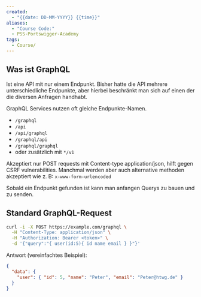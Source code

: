 ```yaml
---
created:
  - "{{date: DD-MM-YYYY}} {{time}}"
aliases:
  - "Course Code:"
  - PSS-Portswigger-Academy
tags:
  - Course/
---
```

## Was ist GraphQL

Ist eine API mit nur einem Endpunkt. Bisher hatte die API mehrere unterschiedliche Endpunkte, aber hierbei beschränkt man sich auf einen der die diversen Anfragen handhabt.

GraphQL Services nutzen oft gleiche Endpunkte-Namen.
- `/graphql`
- `/api`
- `/api/graphql`
- `/graphql/api`
- `/graphql/graphql`
- oder zusätzlich mit `*/v1`

Akzeptiert nur POST requests mit Content-type application/json, hilft gegen CSRF  vulnerabilities. Manchmal werden aber auch alternative methoden akzeptiert wie z. B: `x-www-form-urlencoded`

Sobald ein Endpunkt gefunden ist kann man anfangen Querys zu bauen und zu senden.


## Standard GraphQL-Request

```bash
curl -i -X POST https://example.com/graphql \
  -H "Content-Type: application/json" \
  -H "Authorization: Bearer <token>" \
  -d '{"query":"{ user(id:5){ id name email } }"}'
```
Antwort (vereinfachtes Beispiel):
```json
{
  "data": {
    "user": { "id": 5, "name": "Peter", "email": "Peter@htwg.de" }
  }
}
```

